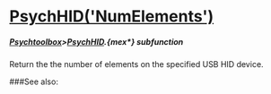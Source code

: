 # [PsychHID('NumElements')](PsychHID-NumElements) 
##### [Psychtoolbox](Pyschtoolbox)>[PsychHID](PsychHID).{mex*} subfunction


Return the the number of elements on the specified USB HID device.  


###See also:

